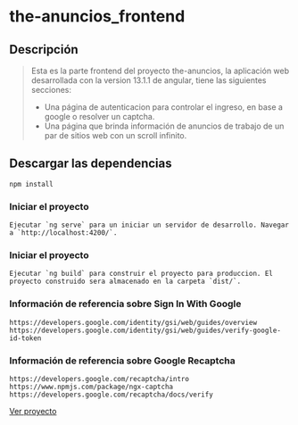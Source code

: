 # the-anuncios_frontend




## Descripción
> Esta es la parte frontend del proyecto the-anuncios, la aplicación web desarrollada con la version 13.1.1 de angular, tiene las siguientes secciones:
> * Una página de autenticacion para controlar el ingreso, en base a google o resolver un captcha.
> * Una página que brinda información de anuncios de trabajo de un par de sitios web con un scroll infinito.


## Descargar las dependencias
```
npm install
```

### Iniciar el proyecto
```
Ejecutar `ng serve` para un iniciar un servidor de desarrollo. Navegar a `http://localhost:4200/`.
```

### Iniciar el proyecto
```
Ejecutar `ng build` para construir el proyecto para produccion. El proyecto construido sera almacenado en la carpeta `dist/`.
```

### Información de referencia sobre Sign In With Google 
```
https://developers.google.com/identity/gsi/web/guides/overview
https://developers.google.com/identity/gsi/web/guides/verify-google-id-token
```

### Información de referencia sobre Google Recaptcha
```
https://developers.google.com/recaptcha/intro
https://www.npmjs.com/package/ngx-captcha
https://developers.google.com/recaptcha/docs/verify
```

[Ver proyecto](https://the-anuncios.herokuapp.com)



